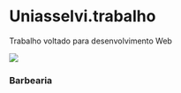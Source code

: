 # Uniasselvi.trabalho

Trabalho voltado para desenvolvimento Web

<p align="lift">
  <a align="center" href="https://github.com/DenverCoder1/readme-typing-svg"><img src="https://readme-typing-svg.herokuapp.com?&font=IBM+Plex+Sans&color=F72EE2&size=25&lines=Site+Barbearia" /></a>
</p>


<div>
  
### Barbearia 
